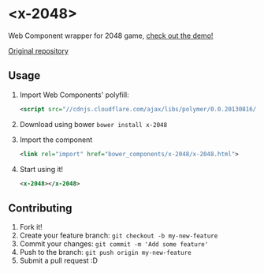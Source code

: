 # &lt;x-2048&gt;
Web Component wrapper for 2048 game, [check out the demo!](http://felquis.github.io/x-2048/)

[Original repository](https://github.com/gabrielecirulli/2048)

## Usage

1. Import Web Components' polyfill:

    ```xml
    <script src="//cdnjs.cloudflare.com/ajax/libs/polymer/0.0.20130816/polymer.min.js"></script>
    ```

2. Download using bower
    `bower install x-2048`

3. Import the component
    ```xml
    <link rel="import" href="bower_components/x-2048/x-2048.html">
    ```

4. Start using it!

    ```xml
    <x-2048></x-2048>
    ```

## Contributing

1. Fork it!
2. Create your feature branch: `git checkout -b my-new-feature`
3. Commit your changes: `git commit -m 'Add some feature'`
4. Push to the branch: `git push origin my-new-feature`
5. Submit a pull request :D